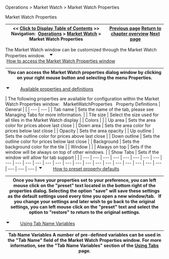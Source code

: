 ﻿
Operations \> Market Watch \> Market Watch Properties

Market Watch Properties

| \<\< [Click to Display Table of Contents](market-watch-properties.md) \>\> **Navigation:**     [Operations](operations-1.md) \> [Market Watch](market-watch-1.md) \> Market Watch Properties | [Previous page](working-with-instrument-tiles-1.md) [Return to chapter overview](market-watch-1.md) [Next page](news-1.md) |
| --- | --- |
The Market Watch window can be customized through the Market Watch Properties window.
 
![tog_minus](tog_minus-1.gif)        [How to access the Market Watch Properties window](javascript:HMToggle('toggle','HowtoaccesstheMarketWatchPropertieswindow','HowtoaccesstheMarketWatchPropertieswindow_ICON'))

| You can access the Market Watch properties dialog window by clicking on your right mouse button and selecting the menu Properties. |
| --- |
![tog_minus](tog_minus-1.gif)        [Available properties and definitions](javascript:HMToggle('toggle','AvailablePropertiesAndDefinitions','AvailablePropertiesAndDefinitions_ICON'))

| The following properties are available for configuration within the Market Watch Properties window:   MarketWatchProperties   Property Definitions   | General |  | | --- | --- | | Tab name | Sets the name of the tab, please see Managing Tabs for more information. | | Tile size | Select the size used for all tiles in the Market Watch display | | Colors |  | | Up area | Sets the area color for prices above last close | | Down area | Sets the area color for prices below last close | | Opacity | Sets the area opacity | | Up outline | Sets the outline color for prices above last close | | Down outline | Sets the outline color for prices below last close | | Background | Sets the background color for the tile | | Window |  | | Always on top | Sets if the window will be always on top of other windows. | | Show Tabs | Sets if the window will allow for tab support | |
| --- | --- | --- | --- | --- | --- | --- | --- | --- | --- | --- | --- | --- | --- | --- | --- | --- | --- | --- | --- | --- | --- | --- | --- | --- | --- | --- |
![tog_minus](tog_minus-1.gif)        [How to preset property defaults](javascript:HMToggle('toggle','HowToPresetPropertyDefaults','HowToPresetPropertyDefaults_ICON'))

| Once you have your properties set to your preference, you can left mouse click on the "preset" text located in the bottom right of the properties dialog. Selecting the option "save" will save these settings as the default settings used every time you open a new window/tab.   If you change your settings and later wish to go back to the original settings, you can left mouse click on the "preset" text and select the option to "restore" to return to the original settings. |
| --- |
![tog_minus](tog_minus-1.gif)        [Using Tab Name Variables](javascript:HMToggle('toggle','UsingTabNameVariables','UsingTabNameVariables_ICON'))

| Tab Name Variables A number of pre\-defined variables can be used in the "Tab Name" field of the Market Watch Properties window. For more information, see the "Tab Name Variables" section of the [Using Tabs](using_tabs-1.md) page. |
| --- |

